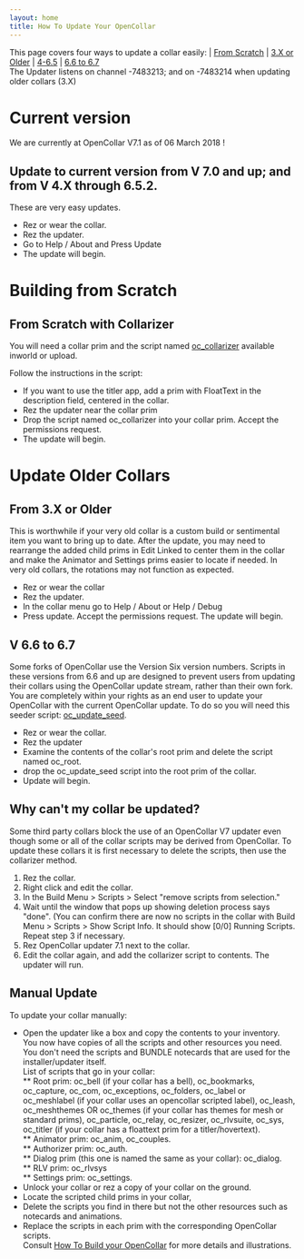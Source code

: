 ```yaml
---
layout: home
title: How To Update Your OpenCollar
---
```



This page covers four ways to update a collar easily: | [From Scratch](#from-scratch-with-collarizer) | [3.X or Older](#from-3x-or-older) | [4-6.5](#from-v4x-to-6x) | [6.6 to 6.7](#v-6.6-to-6.7)  
The Updater listens on channel -7483213; and on -7483214 when updating older collars (3.X)  

# Current version
We are currently at OpenCollar V7.1 as of 06 March 2018 !  

## Update to current version from V 7.0 and up; and from V 4.X through 6.5.2.

These are very easy updates.  
* Rez or wear the collar.
* Rez the updater.
* Go to Help / About and Press Update
* The update will begin.

# Building from Scratch

## From Scratch with Collarizer

You will need a collar prim and the script named [oc_collarizer](https://github.com/OpenCollarTeam/OpenCollar/blob/1027df9b56903a071c03404725fe0e143c912d73/src/spares/oc_collarizer.lsl) available inworld or upload.

Follow the instructions in the script:
* If you want to use the titler app, add a prim with FloatText in the description field, centered in the collar.
* Rez the updater near the collar prim
* Drop the script named oc_collarizer into your collar prim.  Accept the permissions request.
* The update will begin.

# Update Older Collars

## From 3.X or Older

This is worthwhile if your very old collar is a custom build or sentimental item you want to bring up to date. After the update, you may need to rearrange the added child prims in Edit Linked to center them in the collar and make the Animator and Settings prims easier to locate if needed. In very old collars, the rotations may not function as expected.

* Rez or wear the collar
* Rez the updater.
* In the collar menu go to Help / About or Help / Debug
* Press update. Accept the permissions request. The update will begin. 

## V 6.6 to 6.7 
Some forks of OpenCollar use the Version Six version numbers.  Scripts in these versions from 6.6 and up are designed to prevent users from updating their collars using the OpenCollar update stream, rather than their own fork.  You are completely within your rights as an end user to update your OpenCollar with the current OpenCollar update.  To do so you will need this seeder script: [oc_update_seed](https://github.com/OpenCollarTeam/OpenCollar/commit/e623fb532b21a2ace6d3d812cc536791361811c4).  
* Rez or wear the collar.
* Rez the updater
* Examine the contents of the collar's root prim and delete the script named oc_root.
* drop the oc_update_seed script into the root prim of the collar. 
* Update will begin.

## Why can't my collar be updated?
Some third party collars block the use of an OpenCollar V7 updater even though some or all of the collar scripts may be derived from OpenCollar.  To update these collars it is first necessary to delete the scripts, then use the collarizer method.
1. Rez the collar. 
2. Right click and edit the collar. 
3. In the Build Menu > Scripts > Select "remove scripts from selection." 
4. Wait until the window that pops up showing deletion process says "done". (You can confirm there are now no scripts in the collar with Build Menu > Scripts > Show Script Info. It should show [0/0] Running Scripts. Repeat step 3 if necessary.  
5. Rez OpenCollar updater 7.1 next to the collar. 
7. Edit the collar again, and add the collarizer script to contents. The updater will run.  

## Manual Update
To update your collar manually: 
* Open the updater like a box and copy the contents to your inventory.  You now have copies of all the scripts and other resources you need. You don't need the scripts and BUNDLE notecards that are used for the installer/updater itself.   
List of scripts that go in your collar:  
** Root prim: oc_bell (if your collar has a bell), oc_bookmarks, oc_capture, oc_com, oc_exceptions, oc_folders, oc_label or oc_meshlabel (if your collar uses an opencollar scripted label), oc_leash, oc_meshthemes OR oc_themes (if your collar has themes for mesh or standard prims), oc_particle, oc_relay, oc_resizer, oc_rlvsuite, oc_sys, oc_titler (if your collar has a floattext prim for a titler/hovertext).  
** Animator prim:  oc_anim, oc_couples.   
** Authorizer prim:  oc_auth.   
** Dialog prim (this one is named the same as your collar): oc_dialog.   
** RLV prim:  oc_rlvsys  
** Settings prim: oc_settings.   
* Unlock your collar or rez a copy of your collar on the ground.
* Locate the scripted child prims in your collar,  
* Delete the scripts you find in there but not the other resources such as notecards and animations.
* Replace the scripts in each prim with the corresponding OpenCollar scripts.  
Consult [How To Build your OpenCollar](https://opencollar.cc/docs/How-to-Build-Your-OpenCollar) for more details and illustrations.
